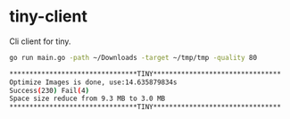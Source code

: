 # tiny-client

Cli client for tiny.

```bash
go run main.go -path ~/Downloads -target ~/tmp/tmp -quality 80
```

```bash
********************************TINY********************************
Optimize Images is done, use:14.635879834s
Success(230) Fail(4)
Space size reduce from 9.3 MB to 3.0 MB
********************************TINY********************************
```